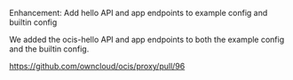 Enhancement: Add hello API and app endpoints to example config and builtin config

We added the ocis-hello API and app endpoints to both the example config and the builtin config.

<https://github.com/owncloud/ocis/proxy/pull/96>
